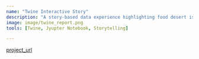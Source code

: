 ```yaml
---
name: "Twine Interactive Story"
description: "A story-based data experience highlighting food desert issues."
image: image/twine_report.png
tools: [Twine, Jyupter Notebook, Storytelling]

---
```


[project_url](https://xenotopia.github.io/twinestory.github.io/)
